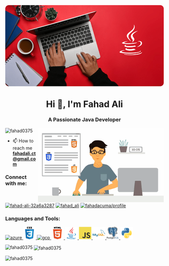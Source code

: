 <img align="center"  src="https://github.com/Fahad0375/Fahad0375/blob/main/java-devlopers.png">

<h1 align="center">Hi 👋, I'm Fahad Ali</h1>
<h3 align="center"><b>A Passionate Java Developer</b></h3>

<img align="right" width="400" src="https://github.com/Fahad0375/Fahad0375/blob/main/developer.gif">

<p align="left"> <img src="https://komarev.com/ghpvc/?username=fahad0375&label=Profile%20views&color=0e75b6&style=flat" alt="fahad0375" /> </p>

- 📫 How to reach me **fahadali.ct@gmail.com**

<h3 align="left">Connect with me:</h3>
<p align="left">
<a href="https://linkedin.com/in/fahad-ali-32a6a3287" target="blank"><img align="center" src="https://raw.githubusercontent.com/rahuldkjain/github-profile-readme-generator/master/src/images/icons/Social/linked-in-alt.svg" alt="fahad-ali-32a6a3287" height="30" width="40" /></a>
<a href="https://www.codechef.com/users/fahad_ali" target="blank"><img align="center" src="https://cdn.jsdelivr.net/npm/simple-icons@3.1.0/icons/codechef.svg" alt="fahad_ali" height="30" width="40" /></a>
<a href="https://auth.geeksforgeeks.org/user/fahadacuma/profile" target="blank"><img align="center" src="https://raw.githubusercontent.com/rahuldkjain/github-profile-readme-generator/master/src/images/icons/Social/geeks-for-geeks.svg" alt="fahadacuma/profile" height="30" width="40" /></a>
</p>

<h3 align="left">Languages and Tools:</h3>
<p align="left"> <a href="https://azure.microsoft.com/en-in/" target="_blank" rel="noreferrer"> <img src="https://www.vectorlogo.zone/logos/microsoft_azure/microsoft_azure-icon.svg" alt="azure" width="40" height="40"/> </a> <a href="https://www.w3schools.com/css/" target="_blank" rel="noreferrer"> <img src="https://raw.githubusercontent.com/devicons/devicon/master/icons/css3/css3-original-wordmark.svg" alt="css3" width="40" height="40"/> </a> <a href="https://cloud.google.com" target="_blank" rel="noreferrer"> <img src="https://www.vectorlogo.zone/logos/google_cloud/google_cloud-icon.svg" alt="gcp" width="40" height="40"/> </a> <a href="https://www.w3.org/html/" target="_blank" rel="noreferrer"> <img src="https://raw.githubusercontent.com/devicons/devicon/master/icons/html5/html5-original-wordmark.svg" alt="html5" width="40" height="40"/> </a> <a href="https://www.java.com" target="_blank" rel="noreferrer"> <img src="https://raw.githubusercontent.com/devicons/devicon/master/icons/java/java-original.svg" alt="java" width="40" height="40"/> </a> <a href="https://developer.mozilla.org/en-US/docs/Web/JavaScript" target="_blank" rel="noreferrer"> <img src="https://raw.githubusercontent.com/devicons/devicon/master/icons/javascript/javascript-original.svg" alt="javascript" width="40" height="40"/> </a> <a href="https://www.mysql.com/" target="_blank" rel="noreferrer"> <img src="https://raw.githubusercontent.com/devicons/devicon/master/icons/mysql/mysql-original-wordmark.svg" alt="mysql" width="40" height="40"/> </a> <a href="https://www.postgresql.org" target="_blank" rel="noreferrer"> <img src="https://raw.githubusercontent.com/devicons/devicon/master/icons/postgresql/postgresql-original-wordmark.svg" alt="postgresql" width="40" height="40"/> </a> <a href="https://www.python.org" target="_blank" rel="noreferrer"> <img src="https://raw.githubusercontent.com/devicons/devicon/master/icons/python/python-original.svg" alt="python" width="40" height="40"/> </a> </p>

<p><img align="left" src="https://github-readme-stats.vercel.app/api/top-langs?username=fahad0375&show_icons=true&locale=en&layout=compact" alt="fahad0375" /></p>

<p>&nbsp;<img align="center" src="https://github-readme-stats.vercel.app/api?username=fahad0375&show_icons=true&locale=en" alt="fahad0375" /></p>

<p><img align="center" src="https://github-readme-streak-stats.herokuapp.com/?user=fahad0375&" alt="fahad0375" /></p>
